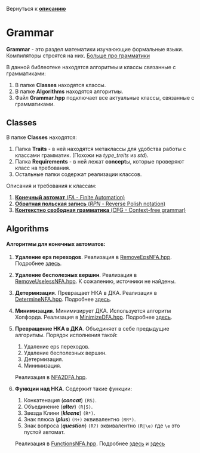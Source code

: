Вернуться к [**описанию**](../Description.md)

# Grammar
**Grammar** - это раздел математики изучаюющие формальные языки.
Компиляторы строятся на них.
[Больше про грамматики](https://neerc.ifmo.ru/wiki/index.php?title=%D0%A2%D0%B5%D0%BE%D1%80%D0%B8%D1%8F_%D1%84%D0%BE%D1%80%D0%BC%D0%B0%D0%BB%D1%8C%D0%BD%D1%8B%D1%85_%D1%8F%D0%B7%D1%8B%D0%BA%D0%BE%D0%B2#.D0.9C.D0.B8.D0.BD.D0.B8.D0.BC.D0.B8.D0.B7.D0.B0.D1.86.D0.B8.D1.8F_.D0.94.D0.9A.D0.90)

В данной библеотеке находятся алгоритмы и классы связанные с грамматиками:

1) В папке **Classes** находятся классы.
2) В папке **Algorithms** находятся алгоритмы.
3) Файл **Grammar.hpp** подключает все актуальные классы, связанные с грамматиками.

## Classes

В папке **Classes** находятся:

1) Папка **Traits** - в ней находятся метаклассы для удобства работы с классами грамматик. 
(Похожи на *type_treits* из *std*).
2) Папка **Requirements** - в ней лежат **concept**ы, которые проверяют класс на требования.
3) Остальные папки содержат реализации классов.

Описания и требования к классам:

1) [**Конечный автомат** (*FA* - Finite Automation)](Description/FA.md)
2) [**Обратная польская запись** (*RPN* - Reverse Polish notation)](Description/RPN.md)
3) [**Контекстно свободная грамматика** (CFG - Context-free grammar)](Description/CFG.md)

## Algorithms

#### Алгоритмы для конечных автоматов:
1) **Удаление eps переходов**. Реализация в 
    [RemoveEpsNFA.hpp](Algorithms/RemoveEpsNFA.hpp).
    Подробнее 
    [здесь](https://neerc.ifmo.ru/wiki/index.php?title=%D0%90%D0%B2%D1%82%D0%BE%D0%BC%D0%B0%D1%82%D1%8B_%D1%81_eps-%D0%BF%D0%B5%D1%80%D0%B5%D1%85%D0%BE%D0%B4%D0%B0%D0%BC%D0%B8._Eps-%D0%B7%D0%B0%D0%BC%D1%8B%D0%BA%D0%B0%D0%BD%D0%B8%D0%B5).

2) **Удаление бесполезных вершин**. Реализация в 
    [RemoveUselessNFA.hpp](Algorithms/RemoveUselessNFA.hpp).
    К сожалению, источники не найдены.

3) **Детермизация**. Превращает НКА в ДКА. Реализация в
    [DetermineNFA.hpp](Algorithms/DetermineNFA.hpp).
    Подробнее 
    [здесь](https://neerc.ifmo.ru/wiki/index.php?title=%D0%9F%D0%BE%D1%81%D1%82%D1%80%D0%BE%D0%B5%D0%BD%D0%B8%D0%B5_%D0%BF%D0%BE_%D0%9D%D0%9A%D0%90_%D1%8D%D0%BA%D0%B2%D0%B8%D0%B2%D0%B0%D0%BB%D0%B5%D0%BD%D1%82%D0%BD%D0%BE%D0%B3%D0%BE_%D0%94%D0%9A%D0%90,_%D0%B0%D0%BB%D0%B3%D0%BE%D1%80%D0%B8%D1%82%D0%BC_%D0%A2%D0%BE%D0%BC%D0%BF%D1%81%D0%BE%D0%BD%D0%B0).

4) **Минимизация**.
    Минимизирует ДКА.
    Используется алгоритм Хопфорда.
    Реализация в 
    [MinimizeDFA.hpp](Algorithms/MinimizeDFA.hpp).
    Подробнее
    [здесь](https://neerc.ifmo.ru/wiki/index.php?title=%D0%9C%D0%B8%D0%BD%D0%B8%D0%BC%D0%B8%D0%B7%D0%B0%D1%86%D0%B8%D1%8F_%D0%94%D0%9A%D0%90,_%D0%B0%D0%BB%D0%B3%D0%BE%D1%80%D0%B8%D1%82%D0%BC_%D0%A5%D0%BE%D0%BF%D0%BA%D1%80%D0%BE%D1%84%D1%82%D0%B0_(%D1%81%D0%BB%D0%BE%D0%B6%D0%BD%D0%BE%D1%81%D1%82%D1%8C_O(n_log_n))&mobileaction=toggle_view_desktop).

5) **Превращение НКА в ДКА**.
    Объединяет в себе предыдущие алгоритмы.
    Порядок исполнения такой:
    1) Удаление eps переходов.
    2) Удаление бесполезных вершин.
    3) Детермизация.
    4) Минимизация.
    
    Реализация в 
    [NFA2DFA.hpp](Algorithms/NFA2DFA.hpp).

6) **Функции над НКА**.
    Содержит такие функции:
    1) Конкатенация (***concat***) `(RS)`.
    2) Объединение (***alter***)  `(R|S)`.
    3) Звезда Клини (***kleene***) `(R*)`.
    4) Знак плюса (***plus***) `(R+)` эквивалентно `(RR*)`.
    5) Знак вопроса (***question***) `(R?)` эквивалентно `(R|\e)` где `\e` это пустой автомат.

    Реализация в 
    [FunctionsNFA.hpp](Algorithms/FunctionsNFA.hpp).
    Подробнее 
    [здесь](https://neerc.ifmo.ru/wiki/index.php?title=%D0%97%D0%B0%D0%BC%D0%BA%D0%BD%D1%83%D1%82%D0%BE%D1%81%D1%82%D1%8C_%D1%80%D0%B5%D0%B3%D1%83%D0%BB%D1%8F%D1%80%D0%BD%D1%8B%D1%85_%D1%8F%D0%B7%D1%8B%D0%BA%D0%BE%D0%B2_%D0%BE%D1%82%D0%BD%D0%BE%D1%81%D0%B8%D1%82%D0%B5%D0%BB%D1%8C%D0%BD%D0%BE_%D1%80%D0%B0%D0%B7%D0%BB%D0%B8%D1%87%D0%BD%D1%8B%D1%85_%D0%BE%D0%BF%D0%B5%D1%80%D0%B0%D1%86%D0%B8%D0%B9) и
    [здесь](https://en.wikipedia.org/wiki/Regular_expression)
